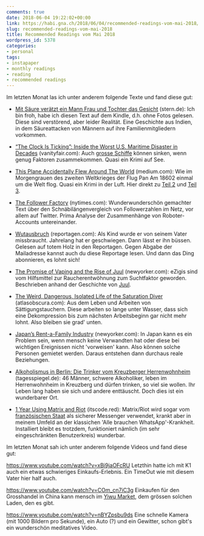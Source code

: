 ```yaml
---
comments: true
date: 2018-06-04 19:22:02+00:00
link: https://habi.gna.ch/2018/06/04/recommended-readings-vom-mai-2018/
slug: recommended-readings-vom-mai-2018
title: Recommended Readings vom Mai 2018
wordpress_id: 5378
categories:
- personal
tags:
- instapaper
- monthly readings
- reading
- recommended readings
---
```


Im letzten Monat las ich unter anderem folgende Texte und fand diese gut:





  * [Mit Säure verätzt ein Mann Frau und Tochter das Gesicht](https://www.stern.de/panorama/weltgeschehen/indien--er-veraetzte-das-gesicht-von-frau-und-tochter-mit-saeure--die-familie-bleibt-dennoch-bei-ihm-7988740.html) (stern.de): Ich bin froh, habe ich diesen Text auf dem Kindle, d.h. ohne Fotos gelesen. Diese sind verstörend, aber leider Realität. Eine Geschichte aus Indien, in dem Säureattacken von Männern auf ihre Familienmitgliedern vorkommen.


  * [“The Clock Is Ticking”: Inside the Worst U.S. Maritime Disaster in Decades](https://www.vanityfair.com/news/2018/04/inside-el-faro-the-worst-us-maritime-disaster-in-decades) (vanityfair.com): Auch [grosse Schiffe](https://en.wikipedia.org/wiki/SS_El_Faro) können sinken, wenn genug Faktoren zusammekommen. Quasi ein Krimi auf See.


  * [This Plane Accidentally Flew Around The World](https://medium.com/s/story/the-long-way-round-the-plane-that-accidentally-circumnavigated-the-world-c04ca734c6bb) (medium.com): Wie im Morgengrauen des zweiten Weltkrieges der Flug Pan Am 18602 einmal um die Welt flog. Quasi ein Krimi in der Luft. Hier direkt zu [Teil 2](https://medium.com/lapsed-historian/the-long-way-round-part-2-dff698a18a60) und [Teil 3](https://medium.com/lapsed-historian/the-long-way-round-part-3-70a315c26788).


  * [The Follower Factory](https://www.nytimes.com/interactive/2018/01/27/technology/social-media-bots.html) (nytimes.com): Wunderwunderschön gemachter Text über den Schnäbilängenvergleich von Followerzahlen im Netz, vor allem auf Twitter. Prima Analyse der Zusammenhänge von Roboter-Accounts untereinander.


  * [Wutausbruch](https://reportagen.com/content/wutausbruch) (reportagen.com): Als Kind wurde er von seinem Vater missbraucht. Jahrelang hat er geschwiegen. Dann lässt er ihn büssen. Gelesen auf totem Holz in den Reportagen. Gegen Abgabe der Mailadresse kannst auch du diese Reportage lesen. Und dann das Ding abonnieren, es lohnt sich!


  * [The Promise of Vaping and the Rise of Juul](https://www.newyorker.com/magazine/2018/05/14/the-promise-of-vaping-and-the-rise-of-juul) (newyorker.com): eZigis sind vom Hilfsmittel zur Raucherentwöhnung zum Suchtfaktor geworden. Beschrieben anhand der Geschichte von [Juul](https://www.juul.com/).


  * [The Weird, Dangerous, Isolated Life of the Saturation Diver](https://www.atlasobscura.com/articles/what-is-a-saturation-diver) (atlasobscura.com): Aus dem Leben und Arbeiten von Sättigungstauchern. Diese arbeiten so lange unter Wasser, dass sich eine Dekompression bis zum nächsten Arbeitsbeginn gar nicht mehr lohnt. Also bleiben sie grad' unten.


  * [Japan’s Rent-a-Family Industry](https://www.newyorker.com/magazine/2018/04/30/japans-rent-a-family-industry) (newyorker.com): In Japan kann es ein Problem sein, wenn mensch keine Verwandten hat oder diese bei wichtigen Ereignissen nicht 'vorweisen' kann. Also können solche Personen gemietet werden. Daraus entstehen dann durchaus reale Beziehungen.


  * [Alkoholismus in Berlin: Die Trinker vom Kreuzberger Herrenwohnheim](https://www.tagesspiegel.de/berlin/alkoholismus-in-berlin-die-trinker-vom-kreuzberger-herrenwohnheim/21220492.html) (tagesspiegel.de): 46 Männer, schwere Alkoholiker, leben im Herrenwohnheim in Kreuzberg und dürfen trinken, so viel sie wollen. Ihr Leben lang haben sie sich und andere enttäuscht. Doch dies ist ein wunderbarer Ort.


  * [1 Year Using Matrix and Riot](https://itscode.red/posts/1-year-using-matrix/) (itscode.red): Matrix/Riot wird sogar vom [französischen Staat](https://matrix.org/blog/2018/04/26/matrix-and-riot-confirmed-as-the-basis-for-frances-secure-instant-messenger-app/) als sicherer Messenger verwendet, krankt aber in meinem Umfeld an der klassichen 'Alle brauchen WhatsApp'-Krankheit. Installiert bleibt es trotzdem, funktioniert nämlich (im sehr eingeschränkten Benutzerkreis) wunderbar.



Im letzten Monat sah ich unter anderem folgende Videos und fand diese gut:

https://www.youtube.com/watch?v=xBi9jaOFcRU
Letzthin hatte ich mit K1 auch ein etwas schwieriges Einkaufs-Erlebnis. Ein TimeOut wie mit diesem Vater hier half auch.

https://www.youtube.com/watch?v=COm_cn7iC3g
Einkaufen für den Grosshandel in China kann mensch im [Yiwu Market](http://en.yiwugo.com/), dem grössen solchen Laden, den es gibt.

https://www.youtube.com/watch?v=nBYZpsbu9ds
Eine schnelle Kamera (mit 1000 Bildern pro Sekunde), ein Auto (?) und ein Gewitter, schon gibt's ein wunderschön meditatives Video.
